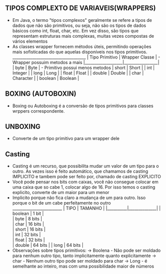 ## TIPOS COMPLEXTO DE VARIAVEIS(WRAPPERS)
- Em Java, o termo "tipos complexos" geralmente se refere a tipos de dados que não são primitivos, ou seja, não são os tipos de dados básicos como int, float, char, etc. Em vez disso, são tipos que representam estruturas mais complexas, muitas vezes compostas de vários elementos
- As classes wrapper fornecem métodos úteis, permitindo operações mais sofisticadas do que aquelas disponíveis nos tipos primitivos.
         _____________________________________
        | Tipo Primitivo    |  Wrapper Classe | - Wrapper possuim metodos a mais
        |___________________|_________________|
        |    byte	    |     Byte        | - Primitivo possui menos metodos
        |    short	    |     Short       |
        |    int	    |     Integer     |
        |    long	    |     Long        |
        |   float	    |     Float       |
        |    double	    |     Double      |
        |   char	    |     Character   |
        |   boolean	    |     Boolean     |

## BOXING (AUTOBOXIN)
- Boxing ou Autoboxing é a conversão de tipos primitivos para classes wrppers correspondente.

## UNBOXING
- Converte de um tipo primitivo para um wrapper dele

## Casting
- Casting é um recurso, que possibilita mudar um valor de um tipo para o outro. As vezes isso é feito automático, que chamamos de casting IMPLICITO e tambem pode ser feito por, chamado de casting EXPLICITO
- Você pode pensar nos bits com caixas, você não consegue colocar em uma caixa que so cabe 1, colocar algo de 16. Por isso temos o casting explicito, converte de um maior para um menor 
- Implicito porque não fica claro a mudança de um para outro. Isso porque o bit de um cabe perfeitamente no outro   
         _________________________
        | TIPO     |      TAMANHO | 
        |__________|______________| 
        | boolean    |    1 bit   |    
        | byte       |    8 bits  |    
        | char       |    16 bits |     
        | short      |    16 bits |    
        | int        |    32 bits |    
        | float      |    32 bits |    
        | double     |    64 bits |
        | long       |    64 bits |
- Observações sobre tipos primitivos:
-> Boolena - Não pode ser moldado para nenhum outro tipo, tanto implicitamente quanto explicitamente
-> char - Nenhum outro tipo pode ser moldado para char
-> Long - é semelhante ao inteiro, mas com uma possibilidade maior de números
